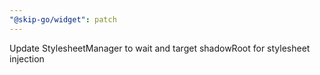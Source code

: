 ```yaml
---
"@skip-go/widget": patch
---
```


Update StylesheetManager to wait and target shadowRoot for stylesheet injection
